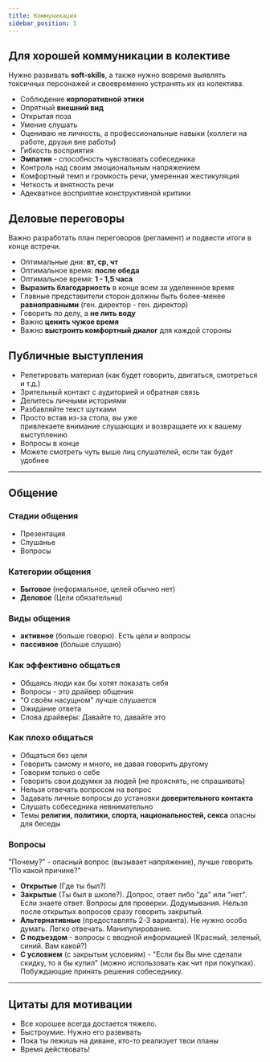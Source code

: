 ```yaml
---
title: Коммуникация
sidebar_position: 5
---
```


## Для хорошей коммуникации в колективе

Нужно развивать **soft-skills**, а также нужно вовремя выявлять токсичных персонажей и своевременно устранять их из колектива.

- Соблюдение **корпоративной этики**
- Опрятный **внешний вид**
- Открытая поза
- Умение слушать
- Оцениваю не личность, а профессиональные навыки (коллеги на работе, друзья вне работы)
- Гибкость восприятия
- **Эмпатия** - способность чувствовать собеседника
- Контроль над своим эмоциональным напряжением
- Комфортный темп и громкость речи, умеренная жестикуляция
- Четкость и внятность речи
- Адекватное восприятие конструктивной критики

## Деловые переговоры

Важно разработать план переговоров (регламент) и подвести итоги в конце встречи.

- Оптимальные дни: **вт, ср, чт**
- Оптимальное время: **после обеда**
- Оптимальное время: **1 - 1,5 часа**
- **Выразить благодарность** в конце всем за уделеннное время
- Главные представители сторон должны быть более-менее **равноправными** (ген. директор - ген. директор)
- Говорить по делу, а **не лить воду**
- Важно **ценить чужое время**
- Важно **выстроить комфортный диалог** для каждой стороны

## Публичные выступления

- Репетировать материал (как будет говорить, двигаться, смотреться и т.д.)
- Зрительный контакт с аудиторией и обратная связь
- Делитесь личными историями
- Разбавляйте текст шутками
- Просто встав из-за стола, вы уже привлекаете внимание слушающих и возвращаете их к вашему выступлению
- Вопросы в конце
- Можете смотреть чуть выше лиц слушателей, если так будет удобнее

---

## Общение

### Стадии общения

- Презентация
- Слушанье
- Вопросы

### Категории общения

- **Бытовое** (неформальное, целей обычно нет)
- **Деловое** (Цели обязательны)

### Виды общения

- **активное** (больше говорю). Есть цели и вопросы
- **пассивное** (больше слушаю)

### Как эффективно общаться

- Общаясь люди как бы хотят показать себя
- Вопросы - это драйвер общения
- "О своём насущном" лучше слушается
- Ожидание ответа
- Слова драйверы: Давайте то, давайте это

### Как плохо общаться

- Общаться без цели
- Говорить самому и много, не давая говорить другому
- Говорим только о себе
- Говорить свои додумки за людей (не прояснять, не спрашивать)
- Нельзя отвечать вопросом на вопрос
- Задавать личные вопросы до установки **доверительного контакта**
- Слушать собеседника невнимательно
- Темы  **религии, политики, спорта, национальностей, секса** опасны для беседы

### Вопросы

"Почему?" - опасный вопрос (вызывает напряжение), лучше говорить "По какой причине?"

- **Открытые** (Где ты был?)
- **Закрытые** (Ты был в школе?). Допрос, ответ либо "да" или "нет". Если знаете ответ. Вопросы для проверки. Додумывания. Нельзя после открытых вопросов сразу говорить закрытый.
- **Альтернативные** (предоставлять 2-3 варианта). Не нужно особо думать. Легко отвечать. Манипулирование.
- **С подъездом** - вопросы с вводной информацией (Красный, зеленый, синий. Вам какой?)
- **С условием** (с закрытым условиям) - "Если бы Вы мне сделали скидку, то я бы купил" (можно использовать как чит при покупках). Побуждающие принять решения собеседнику.

---

## Цитаты для мотивации

- Все хорошее всегда достается тяжело.
- Быстроумие. Нужно его развивать
- Пока ты лежишь на диване, кто-то реализует твои планы
- Время действовать!
